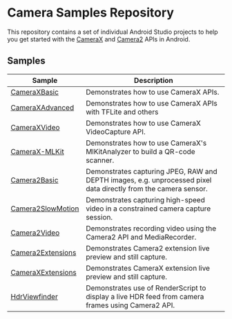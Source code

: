# Camera Samples Repository

This repository contains a set of individual Android Studio projects to help you get
started with the [CameraX](https://developer.android.com/training/camerax) and 
[Camera2](https://developer.android.com/training/camera2) APIs in Android.

## Samples

| Sample                                    | Description  |
| ----------------------------------------- | ------------ |
| [CameraXBasic](CameraXBasic)              | Demonstrates how to use CameraX APIs. |
| [CameraXAdvanced](CameraXAdvanced)        | Demonstrates how to use CameraX APIs with TFLite and others |
| [CameraXVideo](CameraXVideo)              | Demonstrates how to use CameraX VideoCapture API. |
| [CameraX-MLKit](CameraX-MLKit)            | Demonstrates how to use CameraX's MlKitAnalyzer to build a QR-code scanner. |
| [Camera2Basic](Camera2Basic)              | Demonstrates capturing JPEG, RAW and DEPTH images, e.g. unprocessed pixel data directly from the camera sensor. |
| [Camera2SlowMotion](Camera2SlowMotion)    | Demonstrates capturing high-speed video in a constrained camera capture session. |
| [Camera2Video](Camera2Video)              | Demonstrates recording video using the Camera2 API and MediaRecorder. |
| [Camera2Extensions](Camera2Extensions)    | Demonstrates Camera2 extension live preview and still capture.
| [CameraXExtensions](CameraXExtensions)    | Demonstrates CameraX extension live preview and still capture.
| [HdrViewfinder](HdrViewfinder)            | Demonstrates use of RenderScript to display a live HDR feed from camera frames using Camera2 API. |
